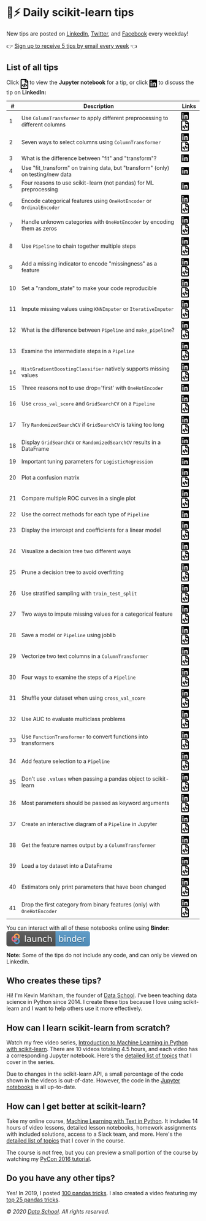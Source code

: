 # 🤖⚡ Daily scikit-learn tips

New tips are posted on [LinkedIn](https://www.linkedin.com/in/justmarkham/), [Twitter](https://twitter.com/justmarkham), and [Facebook](https://www.facebook.com/DataScienceSchool/) every weekday!

👉 [Sign up to receive 5 tips by email every week](https://scikit-learn.tips) 👈

## List of all tips

Click <img src="icons/nb.svg" width="20px" align="top"> to view the **Jupyter notebook** for a tip, or click <img src="icons/in.svg" width="20px" align="top"> to discuss the tip on **LinkedIn:**

\# | Description | Links
--- | --- | ---
1 | Use `ColumnTransformer` to apply different preprocessing to different columns | <a href="https://www.linkedin.com/posts/justmarkham_sklearntips-machinelearning-python-activity-6645311881470885889-F-dm/"><img src="icons/in.svg" width="20px" align="top" title="Discuss"></a> <a href="notebooks/01_column_transformer.ipynb"><img src="icons/nb.svg" width="20px" align="top" title="View code"></a>
2 | Seven ways to select columns using `ColumnTransformer` | <a href="https://www.linkedin.com/posts/justmarkham_sklearntips-machinelearning-python-activity-6645666737507352576-J3fh/"><img src="icons/in.svg" width="20px" align="top" title="Discuss"></a> <a href="notebooks/02_select_columns.ipynb"><img src="icons/nb.svg" width="20px" align="top" title="View code"></a>
3 | What is the difference between "fit" and "transform"? | <a href="https://www.linkedin.com/posts/justmarkham_sklearntips-machinelearning-python-activity-6646039996639825920-DwUd/"><img src="icons/in.svg" width="20px" align="top" title="Discuss"></a>
4 | Use "fit_transform" on training data, but "transform" (only) on testing/new data | <a href="https://www.linkedin.com/posts/justmarkham_sklearntips-machinelearning-python-activity-6646386464672272385-hGk2/"><img src="icons/in.svg" width="20px" align="top" title="Discuss"></a>
5 | Four reasons to use scikit-learn (not pandas) for ML preprocessing | <a href="https://www.linkedin.com/posts/justmarkham_sklearntips-machinelearning-python-activity-6646739773820059648-CfMc/"><img src="icons/in.svg" width="20px" align="top" title="Discuss"></a>
6 | Encode categorical features using `OneHotEncoder` or `OrdinalEncoder` | <a href="https://www.linkedin.com/posts/justmarkham_sklearntips-machinelearning-python-activity-6647897085251239936-w587/"><img src="icons/in.svg" width="20px" align="top" title="Discuss"></a> <a href="notebooks/06_encode_categorical_features.ipynb"><img src="icons/nb.svg" width="20px" align="top" title="View code"></a>
7 | Handle unknown categories with `OneHotEncoder` by encoding them as zeros | <a href="https://www.linkedin.com/posts/justmarkham_sklearntips-machinelearning-python-activity-6648203250950553600-IpGr/"><img src="icons/in.svg" width="20px" align="top" title="Discuss"></a> <a href="notebooks/07_handle_unknown_categories.ipynb"><img src="icons/nb.svg" width="20px" align="top" title="View code"></a>
8 | Use `Pipeline` to chain together multiple steps | <a href="https://www.linkedin.com/posts/justmarkham_sklearntips-machinelearning-python-activity-6648570918979325952-vrWw/"><img src="icons/in.svg" width="20px" align="top" title="Discuss"></a> <a href="notebooks/08_pipeline.ipynb"><img src="icons/nb.svg" width="20px" align="top" title="View code"></a>
9 | Add a missing indicator to encode "missingness" as a feature | <a href="https://www.linkedin.com/posts/justmarkham_sklearntips-machinelearning-python-activity-6648932419095322624-hH5F/"><img src="icons/in.svg" width="20px" align="top" title="Discuss"></a> <a href="notebooks/09_add_missing_indicator.ipynb"><img src="icons/nb.svg" width="20px" align="top" title="View code"></a>
10 | Set a "random_state" to make your code reproducible | <a href="https://www.linkedin.com/posts/justmarkham_sklearntips-machinelearning-python-activity-6649289189365989376-8QbM/"><img src="icons/in.svg" width="20px" align="top" title="Discuss"></a> <a href="notebooks/10_random_state.ipynb"><img src="icons/nb.svg" width="20px" align="top" title="View code"></a>
11 | Impute missing values using `KNNImputer` or `IterativeImputer` | <a href="https://www.linkedin.com/posts/justmarkham_sklearntips-machinelearning-python-activity-6650374643419090944-GHyR/"><img src="icons/in.svg" width="20px" align="top" title="Discuss"></a> <a href="notebooks/11_new_imputers.ipynb"><img src="icons/nb.svg" width="20px" align="top" title="View code"></a>
12 | What is the difference between `Pipeline` and `make_pipeline`? | <a href="https://www.linkedin.com/posts/justmarkham_sklearntips-machinelearning-python-activity-6650753557052088320-cEJB/"><img src="icons/in.svg" width="20px" align="top" title="Discuss"></a> <a href="notebooks/12_pipeline_vs_make_pipeline.ipynb"><img src="icons/nb.svg" width="20px" align="top" title="View code"></a>
13 | Examine the intermediate steps in a `Pipeline` | <a href="https://www.linkedin.com/posts/justmarkham_sklearntips-machinelearning-python-activity-6651109694704279553-K-xY/"><img src="icons/in.svg" width="20px" align="top" title="Discuss"></a> <a href="notebooks/13_examine_pipeline_steps.ipynb"><img src="icons/nb.svg" width="20px" align="top" title="View code"></a>
14 | `HistGradientBoostingClassifier` natively supports missing values | <a href="https://www.linkedin.com/posts/justmarkham_sklearntips-machinelearning-python-activity-6651478075181711360-oyoW/"><img src="icons/in.svg" width="20px" align="top" title="Discuss"></a> <a href="notebooks/14_handle_missing_values.ipynb"><img src="icons/nb.svg" width="20px" align="top" title="View code"></a>
15 | Three reasons not to use drop='first' with `OneHotEncoder` | <a href="https://www.linkedin.com/posts/justmarkham_sklearntips-machinelearning-python-activity-6651812212270788609-lhE1/"><img src="icons/in.svg" width="20px" align="top" title="Discuss"></a>
16 | Use `cross_val_score` and `GridSearchCV` on a `Pipeline` | <a href="https://www.linkedin.com/posts/justmarkham_sklearntips-machinelearning-python-activity-6652964623681142786-x34T/"><img src="icons/in.svg" width="20px" align="top" title="Discuss"></a> <a href="notebooks/16_pipeline_cross_validation.ipynb"><img src="icons/nb.svg" width="20px" align="top" title="View code"></a>
17 | Try `RandomizedSearchCV` if `GridSearchCV` is taking too long | <a href="https://www.linkedin.com/posts/justmarkham_sklearntips-machinelearning-python-activity-6653289531778887680-5YA1/"><img src="icons/in.svg" width="20px" align="top" title="Discuss"></a> <a href="notebooks/17_randomized_search.ipynb"><img src="icons/nb.svg" width="20px" align="top" title="View code"></a>
18 | Display `GridSearchCV` or `RandomizedSearchCV` results in a DataFrame | <a href="https://www.linkedin.com/posts/justmarkham_sklearntips-pandas-machinelearning-activity-6653654769267208192-h5qv/"><img src="icons/in.svg" width="20px" align="top" title="Discuss"></a> <a href="notebooks/18_hyperparameter_search_results.ipynb"><img src="icons/nb.svg" width="20px" align="top" title="View code"></a>
19 | Important tuning parameters for `LogisticRegression` | <a href="https://www.linkedin.com/posts/justmarkham_sklearntips-machinelearning-python-activity-6654000730321534976-Um6C/"><img src="icons/in.svg" width="20px" align="top" title="Discuss"></a>
20 | Plot a confusion matrix | <a href="https://www.linkedin.com/posts/justmarkham_sklearntips-machinelearning-python-activity-6654398086783213568-fb8p/"><img src="icons/in.svg" width="20px" align="top" title="Discuss"></a> <a href="notebooks/20_plot_confusion_matrix.ipynb"><img src="icons/nb.svg" width="20px" align="top" title="View code"></a>
21 | Compare multiple ROC curves in a single plot | <a href="https://www.linkedin.com/posts/justmarkham_sklearntips-machinelearning-python-activity-6655489426082316288-yVzb/"><img src="icons/in.svg" width="20px" align="top" title="Discuss"></a> <a href="notebooks/21_plot_roc_curve.ipynb"><img src="icons/nb.svg" width="20px" align="top" title="View code"></a>
22 | Use the correct methods for each type of `Pipeline` | <a href="https://www.linkedin.com/posts/justmarkham_sklearntips-machinelearning-python-activity-6655822391479980033-KUqD/"><img src="icons/in.svg" width="20px" align="top" title="Discuss"></a>
23 | Display the intercept and coefficients for a linear model | <a href="https://www.linkedin.com/posts/justmarkham_sklearntips-machinelearning-python-activity-6656171291986456576-4vSf/"><img src="icons/in.svg" width="20px" align="top" title="Discuss"></a> <a href="notebooks/23_linear_model_coefficients.ipynb"><img src="icons/nb.svg" width="20px" align="top" title="View code"></a>
24 | Visualize a decision tree two different ways | <a href="https://www.linkedin.com/posts/justmarkham_sklearntips-machinelearning-python-activity-6656534743049392128-J7-r/"><img src="icons/in.svg" width="20px" align="top" title="Discuss"></a> <a href="notebooks/24_decision_tree_visualization.ipynb"><img src="icons/nb.svg" width="20px" align="top" title="View code"></a>
25 | Prune a decision tree to avoid overfitting | <a href="https://www.linkedin.com/posts/justmarkham_sklearntips-machinelearning-python-activity-6656901820478210048-h2IN/"><img src="icons/in.svg" width="20px" align="top" title="Discuss"></a> <a href="notebooks/25_decision_tree_pruning.ipynb"><img src="icons/nb.svg" width="20px" align="top" title="View code"></a>
26 | Use stratified sampling with `train_test_split` | <a href="https://www.linkedin.com/posts/justmarkham_sklearntips-machinelearning-python-activity-6658009817619185665-hICv/"><img src="icons/in.svg" width="20px" align="top" title="Discuss"></a> <a href="notebooks/26_stratified_train_test_split.ipynb"><img src="icons/nb.svg" width="20px" align="top" title="View code"></a>
27 | Two ways to impute missing values for a categorical feature | <a href="https://www.linkedin.com/posts/justmarkham_sklearntips-machinelearning-python-activity-6658368383425347588-tiW-/"><img src="icons/in.svg" width="20px" align="top" title="Discuss"></a> <a href="notebooks/27_impute_categorical_features.ipynb"><img src="icons/nb.svg" width="20px" align="top" title="View code"></a>
28 | Save a model or `Pipeline` using joblib | <a href="https://www.linkedin.com/posts/justmarkham_sklearntips-machinelearning-python-activity-6660528924725964800-U7I3/"><img src="icons/in.svg" width="20px" align="top" title="Discuss"></a> <a href="notebooks/28_joblib.ipynb"><img src="icons/nb.svg" width="20px" align="top" title="View code"></a>
29 | Vectorize two text columns in a `ColumnTransformer` | <a href="https://www.linkedin.com/posts/justmarkham_sklearntips-machinelearning-python-activity-6661254380647440384-4maW/"><img src="icons/in.svg" width="20px" align="top" title="Discuss"></a> <a href="notebooks/29_vectorize_two_columns.ipynb"><img src="icons/nb.svg" width="20px" align="top" title="View code"></a>
30 | Four ways to examine the steps of a `Pipeline` | <a href="https://www.linkedin.com/posts/justmarkham_sklearntips-machinelearning-python-activity-6661979233897771009-sE0Q/"><img src="icons/in.svg" width="20px" align="top" title="Discuss"></a> <a href="notebooks/30_examine_pipeline_steps.ipynb"><img src="icons/nb.svg" width="20px" align="top" title="View code"></a>
31 | Shuffle your dataset when using `cross_val_score` | <a href="https://www.linkedin.com/posts/justmarkham_sklearntips-machinelearning-python-activity-6663830752553250816-7Wf0/"><img src="icons/in.svg" width="20px" align="top" title="Discuss"></a> <a href="notebooks/31_kfold_shuffle.ipynb"><img src="icons/nb.svg" width="20px" align="top" title="View code"></a>
32 | Use AUC to evaluate multiclass problems | <a href="https://www.linkedin.com/posts/justmarkham_sklearntips-machinelearning-python-activity-6665599921917353984-9Xda/"><img src="icons/in.svg" width="20px" align="top" title="Discuss"></a> <a href="notebooks/32_multiclass_auc.ipynb"><img src="icons/nb.svg" width="20px" align="top" title="View code"></a>
33 | Use `FunctionTransformer` to convert functions into transformers | <a href="https://www.linkedin.com/posts/justmarkham_sklearntips-machinelearning-python-activity-6666323912193822721-Xzg3/"><img src="icons/in.svg" width="20px" align="top" title="Discuss"></a> <a href="notebooks/33_function_transformer.ipynb"><img src="icons/nb.svg" width="20px" align="top" title="View code"></a>
34 | Add feature selection to a `Pipeline` | <a href="https://www.linkedin.com/posts/justmarkham_sklearntips-machinelearning-python-activity-6666768001813110784-zX-i/"><img src="icons/in.svg" width="20px" align="top" title="Discuss"></a> <a href="notebooks/34_feature_selection.ipynb"><img src="icons/nb.svg" width="20px" align="top" title="View code"></a>
35 | Don't use `.values` when passing a pandas object to scikit-learn | <a href="https://www.linkedin.com/posts/justmarkham_sklearntips-machinelearning-python-activity-6667045088918597632-jUK2/"><img src="icons/in.svg" width="20px" align="top" title="Discuss"></a> <a href="notebooks/35_pass_pandas_object.ipynb"><img src="icons/nb.svg" width="20px" align="top" title="View code"></a>
36 | Most parameters should be passed as keyword arguments | <a href="https://www.linkedin.com/posts/justmarkham_sklearntips-machinelearning-python-activity-6670749637198123008-7Syk/"><img src="icons/in.svg" width="20px" align="top" title="Discuss"></a> <a href="notebooks/36_keyword_arguments.ipynb"><img src="icons/nb.svg" width="20px" align="top" title="View code"></a>
37 | Create an interactive diagram of a `Pipeline` in Jupyter | <a href="https://www.linkedin.com/posts/justmarkham_sklearntips-machinelearning-python-activity-6671044463227490304-bT0u/"><img src="icons/in.svg" width="20px" align="top" title="Discuss"></a> <a href="notebooks/37_pipeline_diagram.ipynb"><img src="icons/nb.svg" width="20px" align="top" title="View code"></a>
38 | Get the feature names output by a `ColumnTransformer` | <a href="https://www.linkedin.com/posts/justmarkham_sklearntips-machinelearning-python-activity-6671411158060277760-Bg82/"><img src="icons/in.svg" width="20px" align="top" title="Discuss"></a> <a href="notebooks/38_get_feature_names.ipynb"><img src="icons/nb.svg" width="20px" align="top" title="View code"></a>
39 | Load a toy dataset into a DataFrame | <a href="https://www.linkedin.com/posts/justmarkham_sklearntips-machinelearning-python-activity-6671768842949283840-JkTU/"><img src="icons/in.svg" width="20px" align="top" title="Discuss"></a> <a href="notebooks/39_toy_dataset.ipynb"><img src="icons/nb.svg" width="20px" align="top" title="View code"></a>
40 | Estimators only print parameters that have been changed | <a href="https://www.linkedin.com/posts/justmarkham_sklearntips-machinelearning-python-activity-6672157401648631808-g85G/"><img src="icons/in.svg" width="20px" align="top" title="Discuss"></a> <a href="notebooks/40_print_changed_only.ipynb"><img src="icons/nb.svg" width="20px" align="top" title="View code"></a>
41 | Drop the first category from binary features (only) with `OneHotEncoder` | <a href="https://www.linkedin.com/posts/justmarkham_sklearntips-machinelearning-python-activity-6675807352677117952-hhss/"><img src="icons/in.svg" width="20px" align="top" title="Discuss"></a> <a href="notebooks/41_drop_if_binary.ipynb"><img src="icons/nb.svg" width="20px" align="top" title="View code"></a>

You can interact with all of these notebooks online using **Binder:** <a href="https://mybinder.org/v2/gh/justmarkham/scikit-learn-tips/master?filepath=notebooks%2F"><img src="icons/binder.svg" align="top"></a>

**Note:** Some of the tips do not include any code, and can only be viewed on LinkedIn.

## Who creates these tips?

Hi! I'm Kevin Markham, the founder of [Data School](https://www.dataschool.io). I've been teaching data science in Python since 2014. I create these tips because I love using scikit-learn and I want to help others use it more effectively.

## How can I learn scikit-learn from scratch?

Watch my free video series, [Introduction to Machine Learning in Python with scikit-learn](https://www.youtube.com/playlist?list=PL5-da3qGB5ICeMbQuqbbCOQWcS6OYBr5A). There are 10 videos totaling 4.5 hours, and each video has a corresponding Jupyter notebook. Here's the [detailed list of topics](https://github.com/justmarkham/scikit-learn-videos#table-of-contents) that I cover in the series.

Due to changes in the scikit-learn API, a small percentage of the code shown in the videos is out-of-date. However, the code in the [Jupyter notebooks](https://github.com/justmarkham/scikit-learn-videos) is all up-to-date.

## How can I get better at scikit-learn?

Take my online course, [Machine Learning with Text in Python](https://www.dataschool.io/learn/). It includes 14 hours of video lessons, detailed lesson notebooks, homework assignments with included solutions, access to a Slack team, and more. Here's the [detailed list of topics](https://www.dataschool.io/learn/#courseoutline) that I cover in the course.

The course is not free, but you can preview a small portion of the course by watching my [PyCon 2016 tutorial](https://www.youtube.com/watch?v=ZiKMIuYidY0&list=PL5-da3qGB5ICeMbQuqbbCOQWcS6OYBr5A&index=10).

## Do you have any other tips?

Yes! In 2019, I posted [100 pandas tricks](https://www.dataschool.io/python-pandas-tips-and-tricks/). I also created a video featuring my [top 25 pandas tricks](https://www.dataschool.io/python-pandas-tricks/).

*© 2020 [Data School](https://www.dataschool.io). All rights reserved.*
